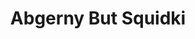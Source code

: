 ---
slug: abgerny-but-squidki
title: Abgerny But Squidki
description: "Abgerny But Squidki is an exciting online game. Play for free directly in your browser!"
icon: /images/new_mods/Abgerny But Sprunki.png
url: https://wowtbc.net/sprunkin/abgerny-but-sprunki/index.html
previewImage: /images/new_mods/Abgerny But Sprunki.png
type: new mods

# SEO配置
seo:
  title: "Abgerny But Squidki - Play Free Online Game | Fun Browser Games"
  description: "Abgerny But Squidki - Play this fun online game for free in your browser. No download required!"
  ogImage: "/images/new_mods/Abgerny But Sprunki.png"
  keywords: "abgerny-but-squidki, online game, browser game, free game, new mods game, play online"

videoUrls:
  - https://www.youtube.com/embed/example1
  - https://www.youtube.com/embed/example2

whyPlay:
  title: "Why Play Abgerny But Squidki?"
  items:
    - "Immersive Gameplay: Abgerny But Squidki offers an engaging and immersive gaming experience that will keep you entertained for hours"
    - "Challenging Levels: Test your skills with increasingly difficult challenges and obstacles"
    - "Beautiful Graphics: Enjoy stunning visuals and smooth animations that bring the game world to life"
    - "Regular Updates: New content and features are added regularly to keep the game fresh and exciting"
    - "Free to Play: Experience all the fun without spending a penny"
    - "Community Features: Connect with other players, share strategies, and compete for high scores"
    - "Cross-Platform: Play on any device with a web browser, no downloads required"

features:
  title: "Key Features of Abgerny But Squidki"
  image: "/images/new_mods/Abgerny But Sprunki.png"
  items:
    - "Intuitive Controls: Easy to learn controls make Abgerny But Squidki accessible for players of all skill levels"
    - "Multiple Game Modes: Enjoy various gameplay options that provide different challenges and experiences"
    - "Character Customization: Personalize your gaming experience with unique characters and items"
    - "Achievement System: Complete special tasks to earn rewards and recognition"
    - "Leaderboards: Compete with players worldwide and see who can achieve the highest scores"

characteristics:
  title: "Game Characteristics"
  image: "/images/new_mods/Abgerny But Sprunki.png"
  items:
    - "Genre: New mods game with elements of strategy and skill"
    - "Difficulty: Suitable for both casual gamers and those seeking a challenge"
    - "Play Time: Quick sessions or extended gameplay, depending on your preference"
    - "Art Style: Vibrant and engaging visuals that enhance the gaming experience"
    - "Sound Design: Immersive audio that complements the gameplay perfectly"

info: "Abgerny But Squidki is an exciting online game that offers players a unique and engaging gaming experience. With its intuitive controls, stunning visuals, and challenging gameplay, Abgerny But Squidki provides hours of entertainment for players of all ages and skill levels. Whether you're looking for a quick gaming session during a break or an extended play session, Abgerny But Squidki delivers an immersive experience that will keep you coming back for more. The game features multiple levels of increasing difficulty, ensuring that players are constantly challenged as they progress. With regular updates adding new content and features, Abgerny But Squidki remains fresh and exciting, providing endless entertainment options for its growing community of players."

howToPlayIntro: "Welcome to Abgerny But Squidki! This guide will walk you through the basics and help you master the game. Whether you're a beginner or looking to improve your skills, these tips and instructions will enhance your gaming experience."

howToPlaySteps:
  - title: "Getting Started"
    description: "Begin your Abgerny But Squidki adventure by familiarizing yourself with the controls. Use your keyboard or mouse to navigate through the game interface. The tutorial will guide you through the basic mechanics and help you understand the objectives."
  - title: "Understanding the Objectives"
    description: "In Abgerny But Squidki, your main goal is to progress through levels by completing specific objectives. Each level presents unique challenges that require different strategies and approaches."
  - title: "Mastering the Controls"
    description: "Practice using the controls to improve your precision and reaction time. Abgerny But Squidki requires quick reflexes and strategic thinking to overcome obstacles and defeat opponents."
  - title: "Utilizing Power-ups"
    description: "Collect power-ups throughout the game to enhance your abilities and overcome difficult challenges. Each power-up offers unique advantages that can be crucial for success."
  - title: "Developing Strategies"
    description: "As you progress in Abgerny But Squidki, develop effective strategies for different scenarios. Analyze patterns, anticipate challenges, and adapt your approach to maximize your performance."

faq:
  title: "Frequently Asked Questions about Abgerny But Squidki"
  items:
    - question: "Is Abgerny But Squidki free to play?"
      answer: "Yes, Abgerny But Squidki is completely free to play directly in your web browser. No downloads or purchases are required to enjoy the full game experience."
    - question: "Can I play Abgerny But Squidki on mobile devices?"
      answer: "Yes, Abgerny But Squidki is optimized for both desktop and mobile play. You can enjoy the game on any device with a web browser and internet connection."
    - question: "Are there any in-game purchases?"
      answer: "While Abgerny But Squidki is free to play, there may be optional in-game purchases available for cosmetic items or additional features that don't affect core gameplay."
    - question: "How often is Abgerny But Squidki updated?"
      answer: "The developers regularly update Abgerny But Squidki with new content, features, and improvements based on player feedback and game performance."
    - question: "Can I play Abgerny But Squidki offline?"
      answer: "Currently, Abgerny But Squidki requires an internet connection to play as it's a browser-based online game."
    - question: "Is Abgerny But Squidki suitable for children?"
      answer: "Yes, Abgerny But Squidki is designed to be family-friendly and suitable for players of all ages."
    - question: "How do I report bugs or issues?"
      answer: "If you encounter any problems while playing Abgerny But Squidki, you can report them through the game's support page or contact the developers directly through their website."
    - question: "Still Have Questions?"
      answer: "If you have additional questions about Abgerny But Squidki that aren't covered in this FAQ, please visit our support center or contact our customer service team for assistance."
---